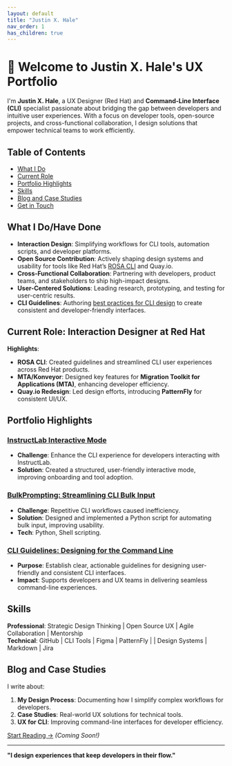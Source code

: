 ```yaml
---
layout: default
title: "Justin X. Hale"
nav_order: 1
has_children: true
---
```


# 👋 Welcome to Justin X. Hale's UX Portfolio

I'm **Justin X. Hale**, a UX Designer (Red Hat) and **Command-Line Interface (CLI)** specialist passionate about bridging the gap between developers and intuitive user experiences. With a focus on developer tools, open-source projects, and cross-functional collaboration, I design solutions that empower technical teams to work efficiently.

## Table of Contents
- [What I Do](#what-i-do)
- [Current Role](#current-role-interaction-designer-at-red-hat)
- [Portfolio Highlights](#portfolio-highlights)
- [Skills](#skills)
- [Blog and Case Studies](#blog-and-case-studies)
- [Get in Touch](#get-in-touch)

## What I Do/Have Done
- **Interaction Design**: Simplifying workflows for CLI tools, automation scripts, and developer platforms.  
- **Open Source Contribution**: Actively shaping design systems and usability for tools like Red Hat’s [ROSA CLI](https://github.com/redhat-developer) and Quay.io.  
- **Cross-Functional Collaboration**: Partnering with developers, product teams, and stakeholders to ship high-impact designs.  
- **User-Centered Solutions**: Leading research, prototyping, and testing for user-centric results.
- **CLI Guidelines**: Authoring [best practices for CLI design](https://www.uxd-hub.com/entries/design/cli-guidelines) to create consistent and developer-friendly interfaces.  

## Current Role: Interaction Designer at Red Hat
**Highlights**:  
- **ROSA CLI**: Created guidelines and streamlined CLI user experiences across Red Hat products.  
- **MTA/Konveyor**: Designed key features for **Migration Toolkit for Applications (MTA)**, enhancing developer efficiency.  
- **Quay.io Redesign**: Led design efforts, introducing **PatternFly** for consistent UI/UX.  

## Portfolio Highlights
### [InstructLab Interactive Mode](https://github.com/JustinXHale/instructlab-interactivemode)  
- **Challenge**: Enhance the CLI experience for developers interacting with InstructLab.  
- **Solution**: Created a structured, user-friendly interactive mode, improving onboarding and tool adoption.  

### [BulkPrompting: Streamlining CLI Bulk Input](https://github.com/JustinXHale/bulkprompting)  
- **Challenge**: Repetitive CLI workflows caused inefficiency.  
- **Solution**: Designed and implemented a Python script for automating bulk input, improving usability.  
- **Tech**: Python, Shell scripting.  

### [CLI Guidelines: Designing for the Command Line](https://www.uxd-hub.com/entries/design/cli-guidelines)  
- **Purpose**: Establish clear, actionable guidelines for designing user-friendly and consistent CLI interfaces.  
- **Impact**: Supports developers and UX teams in delivering seamless command-line experiences.

## Skills
**Professional**: Strategic Design Thinking | Open Source UX | Agile Collaboration | Mentorship  
**Technical**: GitHub | CLI Tools | Figma | PatternFly | | Design Systems | Markdown | Jira 

## Blog and Case Studies
I write about:  
1. **My Design Process**: Documenting how I simplify complex workflows for developers.  
2. **Case Studies**: Real-world UX solutions for technical tools.  
3. **UX for CLI**: Improving command-line interfaces for developer efficiency.  

[Start Reading →](#) _(Coming Soon!)_

---  
**"I design experiences that keep developers in their flow."** 